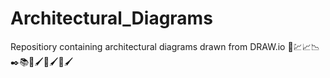 # Architectural_Diagrams
Repositiory containing architectural diagrams drawn from DRAW.io 📍💹📈📉✒️📚🎨🖌️🎨🖌️🎨🖌️
